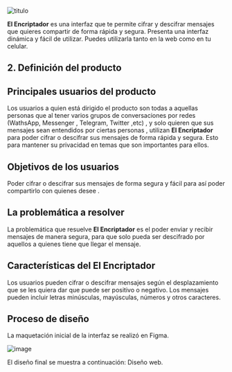 ![titulo](https://user-images.githubusercontent.com/87873460/137771154-9d01e9a5-c0f7-4b84-8841-876b49141925.JPG)

**El Encriptador** es una interfaz que te permite cifrar y descifrar mensajes que quieres compartir de forma rápida y segura. Presenta una interfaz dinámica y fácil de utilizar. Puedes utilizarla tanto en la web como en tu celular.

## 2. Definición del producto

## Principales usuarios del producto

Los usuarios a quien está dirigido el producto son todas a aquellas personas que al tener varios grupos de conversaciones por redes (WathsApp, Messenger , Telegram, Twitter ,etc) , y solo quieren que sus  mensajes sean entendidos por ciertas personas , utilizan **El Encriptador** para poder cifrar o descifrar sus mensajes de forma rápida y segura. Esto para mantener su privacidad en temas que son importantes para ellos.

## Objetivos de los usuarios	
Poder cifrar o descifrar sus mensajes de forma segura y fácil para así poder compartirlo con quienes desee .

## La problemática a resolver
La problemática que resuelve **El Encriptador** es el poder enviar y recibir mensajes de manera segura, para que solo pueda ser descifrado por aquellos a quienes tiene que llegar el mensaje.

## Características del **El Encriptador**
Los usuarios pueden cifrar o descifrar mensajes según el desplazamiento que se les quiera dar que puede ser positivo o negativo. Los mensajes pueden incluir letras minúsculas, mayúsculas, números y otros caracteres. 

## Proceso de diseño
La maquetación inicial de la interfaz se realizó en Figma.

![image](https://user-images.githubusercontent.com/87873460/137358785-16713c92-2ad0-48c3-a790-321fff64e4c5.png)

El diseño final se muestra a continuación:
Diseño web.


